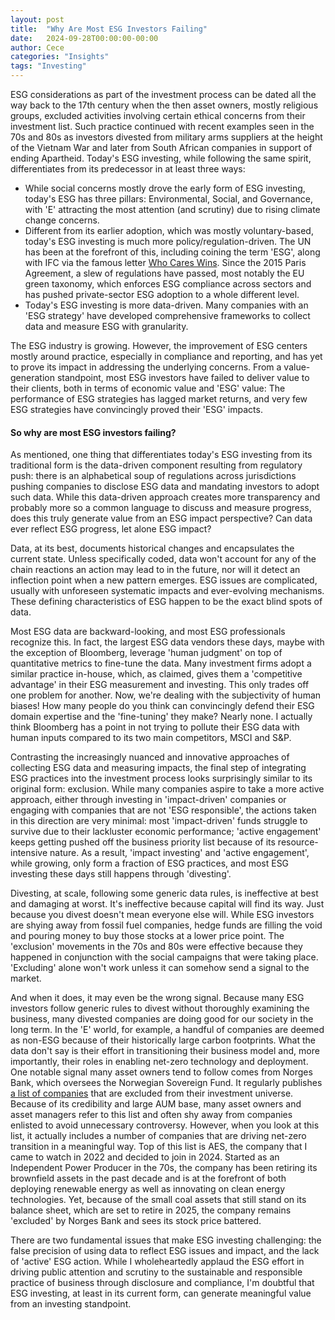 ```yaml
---
layout: post
title:  "Why Are Most ESG Investors Failing"
date:   2024-09-28T00:00:00-00:00
author: Cece
categories: "Insights"
tags: "Investing"
---
```


ESG considerations as part of the investment process can be dated all the way back to the 17th century when the then asset owners, mostly religious groups, excluded activities involving certain ethical concerns from their investment list. Such practice continued with recent examples seen in the 70s and 80s as investors divested from military arms suppliers at the height of the Vietnam War and later from South African companies in support of ending Apartheid. Today's ESG investing, while following the same spirit, differentiates from its predecessor in at least three ways:

- While social concerns mostly drove the early form of ESG investing, today's ESG has three pillars: Environmental, Social, and Governance, with 'E' attracting the most attention (and scrutiny) due to rising climate change concerns.
- Different from its earlier adoption, which was mostly voluntary-based, today's ESG investing is much more policy/regulation-driven. The UN has been at the forefront of this, including coining the term 'ESG', along with IFC via the famous letter [Who Cares Wins](https://documents1.worldbank.org/curated/fr/444801491483640669/pdf/113850-BRI-IFC-Breif-whocares-PUBLIC.pdf). Since the 2015 Paris Agreement, a slew of regulations have passed, most notably the EU green taxonomy, which enforces ESG compliance across sectors and has pushed private-sector ESG adoption to a whole different level.
- Today's ESG investing is more data-driven. Many companies with an 'ESG strategy' have developed comprehensive frameworks to collect data and measure ESG with granularity.

The ESG industry is growing. However, the improvement of ESG centers mostly around practice, especially in compliance and reporting, and has yet to prove its impact in addressing the underlying concerns. From a value-generation standpoint, most ESG investors have failed to deliver value to their clients, both in terms of economic value and 'ESG' value: The performance of ESG strategies has lagged market returns, and very few ESG strategies have convincingly proved their 'ESG' impacts.

#### **So why are most ESG investors failing?**

As mentioned, one thing that differentiates today's ESG investing from its traditional form is the data-driven component resulting from regulatory push: there is an alphabetical soup of regulations across jurisdictions pushing companies to disclose ESG data and mandating investors to adopt such data. While this data-driven approach creates more transparency and probably more so a common language to discuss and measure progress, does this truly generate value from an ESG impact perspective? Can data ever reflect ESG progress, let alone ESG impact?

Data, at its best, documents historical changes and encapsulates the current state. Unless specifically coded, data won't account for any of the chain reactions an action may lead to in the future, nor will it detect an inflection point when a new pattern emerges. ESG issues are complicated, usually with unforeseen systematic impacts and ever-evolving mechanisms. These defining characteristics of ESG happen to be the exact blind spots of data.

Most ESG data are backward-looking, and most ESG professionals recognize this. In fact, the largest ESG data vendors these days, maybe with the exception of Bloomberg, leverage 'human judgment' on top of quantitative metrics to fine-tune the data. Many investment firms adopt a similar practice in-house, which, as claimed, gives them a 'competitive advantage' in their ESG measurement and investing. This only trades off one problem for another. Now, we're dealing with the subjectivity of human biases! How many people do you think can convincingly defend their ESG domain expertise and the 'fine-tuning' they make? Nearly none. I actually think Bloomberg has a point in not trying to pollute their ESG data with human inputs compared to its two main competitors, MSCI and S&P.

Contrasting the increasingly nuanced and innovative approaches of collecting ESG data and measuring impacts, the final step of integrating ESG practices into the investment process looks surprisingly similar to its original form: exclusion. While many companies aspire to take a more active approach, either through investing in 'impact-driven' companies or engaging with companies that are not 'ESG responsible', the actions taken in this direction are very minimal: most 'impact-driven' funds struggle to survive due to their lackluster economic performance; 'active engagement' keeps getting pushed off the business priority list because of its resource-intensive nature. As a result, 'impact investing' and 'active engagement', while growing, only form a fraction of ESG practices, and most ESG investing these days still happens through 'divesting'.

Divesting, at scale, following some generic data rules, is ineffective at best and damaging at worst. It's ineffective because capital will find its way. Just because you divest doesn't mean everyone else will. While ESG investors are shying away from fossil fuel companies, hedge funds are filling the void and pouring money to buy those stocks at a lower price point. The 'exclusion' movements in the 70s and 80s were effective because they happened in conjunction with the social campaigns that were taking place. 'Excluding' alone won't work unless it can somehow send a signal to the market.

And when it does, it may even be the wrong signal. Because many ESG investors follow generic rules to divest without thoroughly examining the business, many divested companies are doing good for our society in the long term. In the 'E' world, for example, a handful of companies are deemed as non-ESG because of their historically large carbon footprints. What the data don't say is their effort in transitioning their business model and, more importantly, their roles in enabling net-zero technology and deployment. One notable signal many asset owners tend to follow comes from Norges Bank, which oversees the Norwegian Sovereign Fund. It regularly publishes [a list of companies](https://www.nbim.no/en/responsible-investment/ethical-exclusions/exclusion-of-companies/) that are excluded from their investment universe. Because of its credibility and large AUM base, many asset owners and asset managers refer to this list and often shy away from companies enlisted to avoid unnecessary controversy. However, when you look at this list, it actually includes a number of companies that are driving net-zero transition in a meaningful way. Top of this list is AES, the company that I came to watch in 2022 and decided to join in 2024. Started as an Independent Power Producer in the 70s, the company has been retiring its brownfield assets in the past decade and is at the forefront of both deploying renewable energy as well as innovating on clean energy technologies. Yet, because of the small coal assets that still stand on its balance sheet, which are set to retire in 2025, the company remains 'excluded' by Norges Bank and sees its stock price battered.

There are two fundamental issues that make ESG investing challenging: the false precision of using data to reflect ESG issues and impact, and the lack of 'active' ESG action. While I wholeheartedly applaud the ESG effort in driving public attention and scrutiny to the sustainable and responsible practice of business through disclosure and compliance, I'm doubtful that ESG investing, at least in its current form, can generate meaningful value from an investing standpoint.
